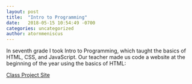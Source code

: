 ```yaml
---
layout: post
title:  "Intro to Programming"
date:   2018-05-15 10:54:49 -0700
categories: uncategorized
author: atornmeniscus
---
```

In seventh grade I took Intro to Programming, which taught the basics of HTML, CSS, and JavaScript. 
Our teacher made us code a website at the beginning of the year using the basics of HTML:

[Class Project Site][abc]

[abc]: /website/
